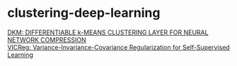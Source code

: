# clustering-deep-learning

[DKM: DIFFERENTIABLE k-MEANS CLUSTERING LAYER FOR NEURAL NETWORK COMPRESSION](https://openreview.net/pdf?id=J_F_qqCE3Z5)  
[VICReg: Variance-Invariance-Covariance Regularization for Self-Supervised Learning](https://arxiv.org/pdf/2105.04906.pdf)  
